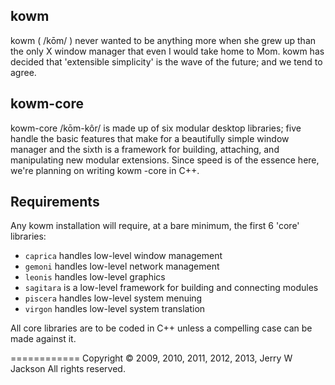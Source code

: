 ## kowm
kowm ( /kōm/ ) never wanted to be anything more when she grew up than the 
only X window manager that even I would take home to Mom. kowm has decided 
that 'extensible simplicity' is the wave of the future; and we tend to agree.

## kowm-core
kowm-core /kōm-kôr/ is made up of six modular desktop libraries; five handle 
the basic features that make for a beautifully simple window manager and the 
sixth is a framework for building, attaching, and manipulating new modular 
extensions. Since speed is of the essence here, we're planning on writing kowm
-core in C++.

## Requirements
Any kowm installation will require, at a bare minimum, the first 6 'core' 
libraries:

-	`caprica` handles low-level window management 
-	`gemoni` handles low-level network management 
-	`leonis` handles low-level graphics
-	`sagitara` is a low-level framework for building and connecting modules
-	`piscera` handles low-level system menuing
-	`virgon` handles low-level system translation 

All core libraries are to be coded in C++ unless a compelling case can be 
made against it.

============
Copyright :copyright: 2009, 2010, 2011, 2012, 2013, Jerry W Jackson
All rights reserved.
